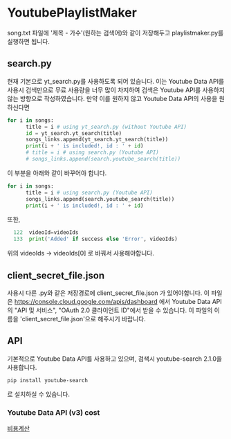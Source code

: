 # YoutubePlaylistMaker

song.txt 파일에 '제목 - 가수'(원하는 검색어)와 같이 저장해두고 playlistmaker.py를 실행하면 됩니다.

## search.py
현재 기본으로 yt_search.py를 사용하도록 되어 있습니다.
이는 Youtube Data API를 사용시 검색만으로 무료 사용량을 너무 많이 차지하여 검색은 Youtube API를 사용하지 않는 방향으로 작성하였습니다.
만약 이를 원하지 않고 Youtube Data API의 사용을 원하신다면 
  ```python
  for i in songs:
        title = i # using yt_search.py (without Youtube API)
        id = yt_search.yt_search(title)
        songs_links.append(yt_search.yt_search(title))
        print(i + ' is included!, id : ' + id)
        # title = i # using search.py (Youtube API)
        # songs_links.append(search.youtube_search(title))
  ```      
이 부분을 아래와 같이 바꾸어야 합니다.      
  
  ```python
  for i in songs:
        title = i # using search.py (Youtube API)
        songs_links.append(search.youtube_search(title))
        print(i + ' is included!, id : ' + id)
   ```
 또한,
 ```python
   122  videoId=videoIds
   133  print('Added' if success else 'Error', videoIds)
 ```
 위의 videoIds -> videoIds[0] 로 바꿔서 사용해야합니다.

## client_secret_file.json
 사용시 다른 .py와 같은 저장경로에 client_secret_file.json 가 있어야합니다. 
 이 파일은 https://console.cloud.google.com/apis/dashboard 에서 Youtube Data API의 "API 및 서비스", "OAuth 2.0 클라이언트 ID"에서 받을 수 있습니다.
 이 파일의 이름을 'client_secret_file.json'으로 해주시기 바랍니다.

## API 
기본적으로 Youtube Data API를 사용하고 있으며, 검색시 youtube-search 2.1.0을 사용합니다.
```
pip install youtube-search
```
로 설치하실 수 있습니다.

### Youtube Data API (v3) cost
[비용계산](https://developers.google.com/youtube/v3/determine_quota_cost?hl=en)
